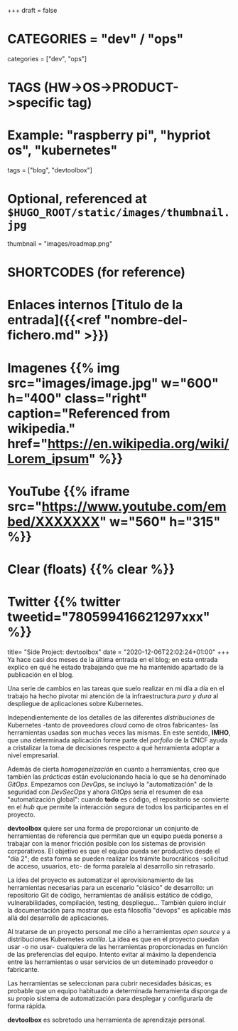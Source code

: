 +++
draft = false

# CATEGORIES = "dev" / "ops"
categories = ["dev", "ops"]
# TAGS (HW->OS->PRODUCT->specific tag)
# Example: "raspberry pi", "hypriot os", "kubernetes"

tags = ["blog", "devtoolbox"]

# Optional, referenced at `$HUGO_ROOT/static/images/thumbnail.jpg`
thumbnail = "images/roadmap.png"

# SHORTCODES (for reference)

# Enlaces internos [Titulo de la entrada]({{<ref "nombre-del-fichero.md" >}})

# Imagenes {{% img src="images/image.jpg" w="600" h="400" class="right" caption="Referenced from wikipedia." href="https://en.wikipedia.org/wiki/Lorem_ipsum" %}}
# YouTube {{% iframe src="https://www.youtube.com/embed/XXXXXXX" w="560" h="315" %}}
# Clear (floats) {{% clear %}}
# Twitter {{% twitter tweetid="780599416621297xxx" %}}

title=  "Side Project: devtoolbox"
date = "2020-12-06T22:02:24+01:00"
+++
Ya hace casi dos meses de la última entrada en el blog; en esta entrada explico en qué he estado trabajando que me ha mantenido apartado de la publicación en el blog.
<!--more-->

Una serie de cambios en las tareas que suelo realizar en mi día a día en el trabajo ha hecho pivotar mi atención de la infraestructura *pura y dura* al despliegue de aplicaciones sobre Kubernetes.

Independientemente de los detalles de las diferentes *distribuciones* de Kubernetes -tanto de proveedores *cloud* como de otros fabricantes- las herramientas usadas son muchas veces las mismas. En este sentido, **IMHO**, que una determinada aplicación forme parte del *porfolio* de la CNCF ayuda a cristalizar la toma de decisiones respecto a qué herramienta adoptar a nivel empresarial.

Además de cierta *homogeneización* en cuanto a herramientas, creo que también las *prácticas* están evolucionando hacia lo que se ha denominado *GitOps*. Empezamos con *DevOps*, se incluyó la "automatización" de la seguridad con *DevSecOps* y ahora *GitOps* sería el resumen de esa "automatización global": cuando **todo** es código, el repositorio se convierte en el *hub* que permite la interacción segura de todos los participantes en el proyecto.

**devtoolbox** quiere ser una forma de proporcionar un conjunto de herramientas de referencia que permitan que un equipo pueda ponerse a trabajar con la menor fricción posible con los sistemas de provisión corporativos. El objetivo es que el equipo pueda ser productivo desde el "día 2"; de esta forma se pueden realizar los trámite burocráticos -solicitud de acceso, usuarios, etc- de forma paralela al desarrollo sin retrasarlo.

La idea del proyecto es automatizar el aprovisionamiento de las herramientas necesarias para un escenario "clásico" de desarrollo: un repositorio Git de código, herramientas de análisis estático de código, vulnerabilidades, compilación, testing, despliegue... También quiero incluir la documentación para mostrar que esta filosofía "devops" es aplicable más allá del desarrollo de aplicaciones.

Al tratarse de un proyecto personal me ciño a herramientas *open source* y a distribuciones Kubernetes *vanilla*. La idea es que en el proyecto puedan usar -o no usar- cualquiera de las herramientas proporcionadas en función de las preferencias del equipo. Intento evitar al máximo la dependencia entre las herramientas o usar servicios de un deteminado proveedor o fabricante.

Las herramientas se seleccionan para cubrir necesidades básicas; es probable que un equipo habituado a determinada herramienta disponga de su propio sistema de automatización para desplegar y configurarla de forma rápida.

**devtoolbox** es sobretodo una herramienta de aprendizaje personal.
